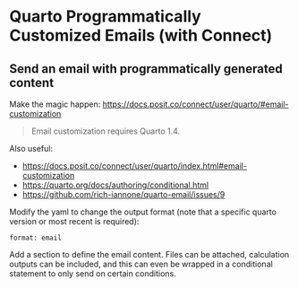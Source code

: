 # Quarto Programmatically Customized Emails (with Connect)

## Send an email with programmatically generated content

Make the magic happen: <https://docs.posit.co/connect/user/quarto/#email-customization> 

> Email customization requires Quarto 1.4.

Also useful: 

- <https://docs.posit.co/connect/user/quarto/index.html#email-customization> 
- <https://quarto.org/docs/authoring/conditional.html> 
- <https://github.com/rich-iannone/quarto-email/issues/9> 

Modify the yaml to change the output format (note that a specific quarto version or most recent is required): 

```
format: email
```

Add a section to define the email content. Files can be attached, calculation outputs can be included, and this can even be wrapped in a conditional statement to only send on certain conditions. 

